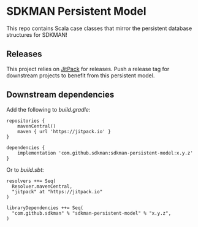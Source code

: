 # SDKMAN Persistent Model

This repo contains Scala case classes that mirror the persistent database structures for SDKMAN!

## Releases

This project relies on [JitPack](https://jitpack.io/) for releases. Push a release tag for downstream projects to
benefit from this persistent model.

## Downstream dependencies

Add the following to _build.gradle_:

```
repositories {
    mavenCentral()
    maven { url 'https://jitpack.io' }
}

dependencies {
    implementation 'com.github.sdkman:sdkman-persistent-model:x.y.z'
}
```

Or to _build.sbt_:

```
resolvers ++= Seq(
  Resolver.mavenCentral,
  "jitpack" at "https://jitpack.io"
)

libraryDependencies ++= Seq(
  "com.github.sdkman" % "sdkman-persistent-model" % "x.y.z",
)
```